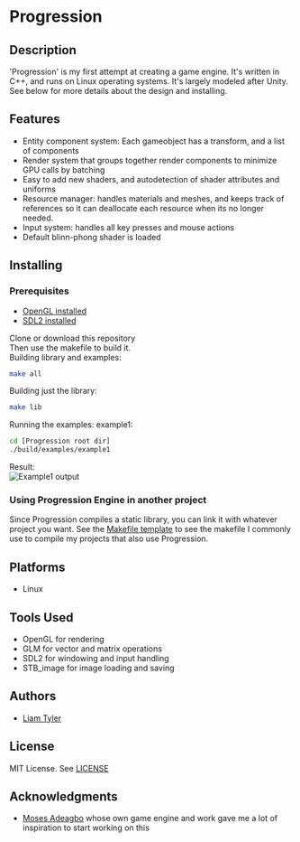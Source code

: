 # Progression

## Description
'Progression' is my first attempt at creating a game engine. It's written in C++, and runs on Linux operating systems. It's largely modeled after Unity. See below for more details about the design and installing.

## Features
* Entity component system: Each gameobject has a transform, and a list of components
* Render system that groups together render components to minimize GPU calls by batching
* Easy to add new shaders, and autodetection of shader attributes and uniforms
* Resource manager: handles materials and meshes, and keeps track of references so it can deallocate each resource when its no longer needed.
* Input system: handles all key presses and mouse actions
* Default blinn-phong shader is loaded

## Installing

### Prerequisites
* [OpenGL installed](https://en.wikibooks.org/wiki/OpenGL_Programming/Installation/Linux)
* [SDL2 installed](https://en.wikibooks.org/wiki/OpenGL_Programming/Installation/Linux)

Clone or download this repository    
Then use the makefile to build it.    
Building library and examples:     
```sh
make all
```
Building just the library:     
```sh
make lib
```

Running the examples: example1:
```sh
cd [Progression root dir]
./build/examples/example1
```
Result:   
![Example1 output](https://lh3.googleusercontent.com/ysYM82HDNjdLZY2HWuaRijtDOehv0JnY2_n8pLeAj9yWjCneWxzWz_RA5DuAcVDxVZUuPhbdrg4zeMiNWog2_S_4h4-rQzIALmNHZTjKSHnrmTUd0DtPFa7OrORxOvvKNAZSg0Cr=w2400)

### Using Progression Engine in another project
Since Progression compiles a static library, you can link it with whatever project you want. See the [Makefile template](makefile.template) to see the makefile I commonly use to compile my projects that also use Progression.

## Platforms
* Linux

## Tools Used
* OpenGL for rendering
* GLM for vector and matrix operations
* SDL2 for windowing and input handling
* STB\_image for image loading and saving

## Authors
* [Liam Tyler](http://www.liamtyler.com)

## License
MIT License. See [LICENSE](LICENSE)

## Acknowledgments
* [Moses Adeagbo](https://sub-surf.blog/) whose own game engine and work gave me a lot of inspiration to start working on this
